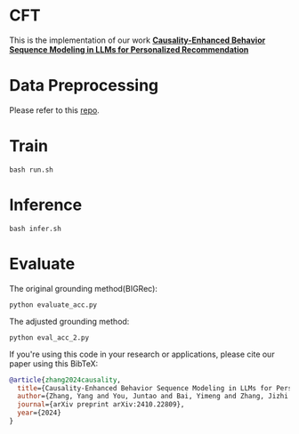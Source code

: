 # CFT
This is the implementation of our work **[Causality-Enhanced Behavior Sequence Modeling in LLMs for Personalized Recommendation](https://arxiv.org/abs/2410.22809)**

# Data Preprocessing 

Please refer to this [repo](https://github.com/SAI990323/DecodingMatters).

# Train
```shell
bash run.sh

```
# Inference 
```shell
bash infer.sh

```

# Evaluate 

The original grounding method(BIGRec):
```
python evaluate_acc.py
```

The adjusted grounding method:
```
python eval_acc_2.py
```

If you're using this code in your research or applications, please cite our paper using this BibTeX:
```bibtex
@article{zhang2024causality,
  title={Causality-Enhanced Behavior Sequence Modeling in LLMs for Personalized Recommendation},
  author={Zhang, Yang and You, Juntao and Bai, Yimeng and Zhang, Jizhi and Bao, Keqin and Wang, Wenjie and Chua, Tat-Seng},
  journal={arXiv preprint arXiv:2410.22809},
  year={2024}
}
```


